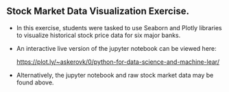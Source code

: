 ## Stock Market Data Visualization Exercise. 

* In this exercise, students were tasked to use Seaborn and Plotly libraries to visualize historical stock price data for six major banks.

* An interactive live version of the jupyter notebook can be viewed here:

  https://plot.ly/~askerovk/0/python-for-data-science-and-machine-lear/

* Alternatively, the jupyter notebook and raw stock market data may be found above. 
